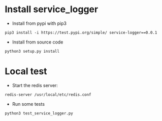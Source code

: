 # Install service_logger
* Install from pypi with pip3
```
pip3 install -i https://test.pypi.org/simple/ service-logger==0.0.1
```
* Install from source code
```
python3 setup.py install 
```

# Local test
* Start the redis server:
```
redis-server /usr/local/etc/redis.conf
```
* Run some tests
```
python3 test_service_logger.py
```